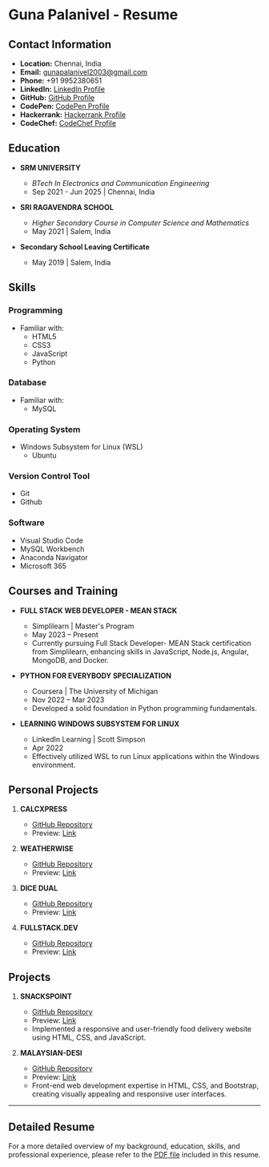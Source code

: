 # Guna Palanivel - Resume

## Contact Information
- **Location:** Chennai, India
- **Email:** gunapalanivel2003@gmail.com
- **Phone:** +91 9952380651
- **LinkedIn:** [LinkedIn Profile](https://www.linkedin.com/in/guna-palanivel)
- **GitHub:** [GitHub Profile](https://github.com/GunaPalanivel)
- **CodePen:** [CodePen Profile](https://codepen.io/Guna-Palanivel)
- **Hackerrank:** [Hackerrank Profile](https://www.hackerrank.com/gunapalanivel201)
- **CodeChef:** [CodeChef Profile](https://www.codechef.com/users/gunapalanivel)

## Education
- **SRM UNIVERSITY**
  - *BTech In Electronics and Communication Engineering*
  - Sep 2021 - Jun 2025 | Chennai, India

- **SRI RAGAVENDRA SCHOOL**
  - *Higher Secondary Course in Computer Science and Mathematics*
  - May 2021 | Salem, India

- **Secondary School Leaving Certificate**
  - May 2019 | Salem, India

## Skills
### Programming
- Familiar with:
  - HTML5
  - CSS3
  - JavaScript
  - Python

### Database
- Familiar with:
  - MySQL

### Operating System
- Windows Subsystem for Linux (WSL)
  - Ubuntu

### Version Control Tool
- Git
- Github

### Software
- Visual Studio Code
- MySQL Workbench
- Anaconda Navigator
- Microsoft 365

## Courses and Training
- **FULL STACK WEB DEVELOPER - MEAN STACK**
  - Simplilearn | Master's Program
  - May 2023 – Present
  - Currently pursuing Full Stack Developer- MEAN Stack certification from Simplilearn, enhancing skills in JavaScript, Node.js, Angular, MongoDB, and Docker.

- **PYTHON FOR EVERYBODY SPECIALIZATION**
  - Coursera | The University of Michigan
  - Nov 2022 – Mar 2023
  - Developed a solid foundation in Python programming fundamentals.

- **LEARNING WINDOWS SUBSYSTEM FOR LINUX**
  - LinkedIn Learning | Scott Simpson
  - Apr 2022
  - Effectively utilized WSL to run Linux applications within the Windows environment.

## Personal Projects
1. **CALCXPRESS**
   - [GitHub Repository](https://github.com/GunaPalanivel/CalcXpress.git)
   - Preview: [Link](https://calcxpress.pages.dev/)

2. **WEATHERWISE**
   - [GitHub Repository](https://github.com/GunaPalanivel/WeatherWise.git)
   - Preview: [Link](https://weatherwise.pages.dev/)
  
3. **DICE DUAL**
   - [GitHub Repository](https://github.com/GunaPalanivel/Dice-Duel.git)
   - Preview: [Link](https://dice-duel.pages.dev/)

4. **FULLSTACK.DEV**
   - [GitHub Repository](https://github.com/GunaPalanivel/fullstack.dev.git)
   - Preview: [Link](https://fullstack-dev.pages.dev/)

## Projects
1. **SNACKSPOINT**
   - [GitHub Repository](https://github.com/GunaPalanivel/SnacksPoint.git)
   - Preview: [Link](https://gunapalanivel.github.io/SnacksPoint/)
   - Implemented a responsive and user-friendly food delivery website using HTML, CSS, and JavaScript.

2. **MALAYSIAN-DESI**
   - [GitHub Repository](https://github.com/GunaPalanivel/Malaysian-Desi.git)
   - Preview: [Link](https://malaysian-desi.pages.dev/)
   - Front-end web development expertise in HTML, CSS, and Bootstrap, creating visually appealing and responsive user interfaces.

---
## Detailed Resume
For a more detailed overview of my background, education, skills, and professional experience, please refer to the [PDF file](https://github.com/GunaPalanivel/Guna_B.tech-ECE-_Resume/blob/main/Guna_BTech(ECE).pdf) included in this resume.
